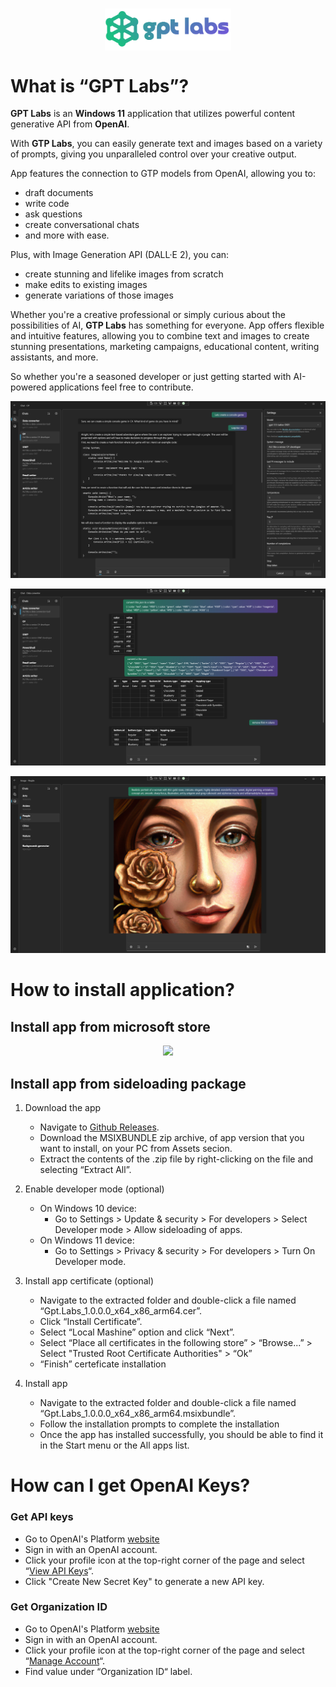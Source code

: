 <h1 align=center>
    <img align=center width="40%" src="https://github.com/mnikonov/gpt-labs/blob/main/src/Gpt.Labs/splash.png?raw=true" />
</h1>

# What is “GPT Labs”?

**GPT Labs** is an **Windows 11** application that utilizes powerful content generative API from **OpenAI**. 

With **GTP Labs**, you can easily generate text and images based on a variety of prompts, giving you unparalleled control over your creative output.

App features the connection to GTP models from OpenAI, allowing you to:

- draft documents 
- write code 
- ask questions 
- create conversational chats 
- and more with ease. 

Plus, with Image Generation API (DALL·E 2), you can:

- create stunning and lifelike images from scratch
- make edits to existing images
- generate variations of those images

Whether you're a creative professional or simply curious about the possibilities of AI, **GTP Labs** has something for everyone. App offers flexible and intuitive features, allowing you to combine text and images to create stunning presentations, marketing campaigns, educational content, writing assistants, and more.

So whether you're a seasoned developer or just getting started with AI-powered applications feel free to contribute. 

![GPT](https://github.com/mnikonov/gpt-labs/blob/main/content/screens/store_screenshots_2732-1536_1.png?raw=true)

![GPT](https://github.com/mnikonov/gpt-labs/blob/main/content/screens/store_screenshots_2732-1536_2.png?raw=true)

![GPT](https://github.com/mnikonov/gpt-labs/blob/main/content/screens/store_screenshots_2732-1536_5.png?raw=true)

# How to install application?

## Install app from microsoft store

<a style='display: block;text-align: center;' href="https://apps.microsoft.com/store/detail/9P2FX8S80WHS?launch=true&mode=mini">
	<img src="https://get.microsoft.com/images/en-US%20dark.svg" width="40%"/>
</a>

## Install app from sideloading package

1. Download the app 

    - Navigate to [Github Releases](https://github.com/mnikonov/gpt-labs/releases).
    - Download the MSIXBUNDLE zip archive, of app version that you want to install, on your PC from Assets secion.
    - Extract the contents of the .zip file by right-clicking on the file and selecting “Extract All”.

2. Enable developer mode (optional)

    - On Windows 10 device:
        - Go to Settings > Update & security > For developers > Select Developer mode > Allow sideloading of apps.
    - On Windows 11 device:
        - Go to Settings > Privacy & security > For developers > Turn On Developer mode.

3. Install app certificate (optional)

    - Navigate to the extracted folder and double-click a file named “Gpt.Labs_1.0.0.0_x64_x86_arm64.cer”.
    - Click “Install Certificate”.
    - Select “Local Mashine” option and click “Next”.
    - Select “Place all certificates in the following store” > “Browse...” > Select "Trusted Root Certificate Authorities" >  “Ok”
    - “Finish” certeficate installation

4. Install app

    - Navigate to the extracted folder and double-click a file named “Gpt.Labs_1.0.0.0_x64_x86_arm64.msixbundle”.
    - Follow the installation prompts to complete the installation
    - Once the app has installed successfully, you should be able to find it in the Start menu or the All apps list.

# How can I get OpenAI Keys?

### Get API keys

- Go to OpenAI's Platform [website](https://platform.openai.com) 
- Sign in with an OpenAI account.
- Click your profile icon at the top-right corner of the page and select “[View API Keys](https://platform.openai.com/account/api-keys)“.
- Click "Create New Secret Key" to generate a new API key.

### Get Organization ID

- Go to OpenAI's Platform [website](https://platform.openai.com) 
- Sign in with an OpenAI account.
- Click your profile icon at the top-right corner of the page and select “[Manage Account](https://platform.openai.com/account/org-settings)“.
- Find value under “Organization ID“ label.